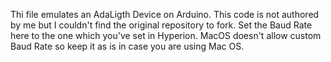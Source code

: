 Thi file emulates an AdaLigth Device on Arduino. This code is not authored by me but I couldn't find the original repository to fork. 
Set the Baud Rate here to the one which you've set in Hyperion. MacOS doesn't allow custom Baud Rate so keep it as is in case you are using Mac OS.

